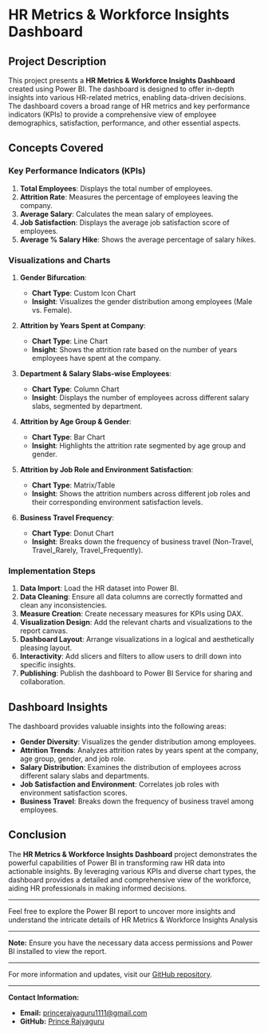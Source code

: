 # HR Metrics & Workforce Insights Dashboard

## Project Description

This project presents a **HR Metrics & Workforce Insights Dashboard** created using Power BI. The dashboard is designed to offer in-depth insights into various HR-related metrics, enabling data-driven decisions. The dashboard covers a broad range of HR metrics and key performance indicators (KPIs) to provide a comprehensive view of employee demographics, satisfaction, performance, and other essential aspects.

## Concepts Covered

### Key Performance Indicators (KPIs)

1. **Total Employees**: Displays the total number of employees.
2. **Attrition Rate**: Measures the percentage of employees leaving the company.
3. **Average Salary**: Calculates the mean salary of employees.
4. **Job Satisfaction**: Displays the average job satisfaction score of employees.
5. **Average % Salary Hike**: Shows the average percentage of salary hikes.

### Visualizations and Charts

1. **Gender Bifurcation**:
   - **Chart Type**: Custom Icon Chart
   - **Insight**: Visualizes the gender distribution among employees (Male vs. Female).

2. **Attrition by Years Spent at Company**:
   - **Chart Type**: Line Chart
   - **Insight**: Shows the attrition rate based on the number of years employees have spent at the company.

3. **Department & Salary Slabs-wise Employees**:
   - **Chart Type**: Column Chart
   - **Insight**: Displays the number of employees across different salary slabs, segmented by department.

4. **Attrition by Age Group & Gender**:
   - **Chart Type**: Bar Chart
   - **Insight**: Highlights the attrition rate segmented by age group and gender.

5. **Attrition by Job Role and Environment Satisfaction**:
   - **Chart Type**: Matrix/Table
   - **Insight**: Shows the attrition numbers across different job roles and their corresponding environment satisfaction levels.

6. **Business Travel Frequency**:
   - **Chart Type**: Donut Chart
   - **Insight**: Breaks down the frequency of business travel (Non-Travel, Travel_Rarely, Travel_Frequently).

### Implementation Steps

1. **Data Import**: Load the HR dataset into Power BI.
2. **Data Cleaning**: Ensure all data columns are correctly formatted and clean any inconsistencies.
3. **Measure Creation**: Create necessary measures for KPIs using DAX.
4. **Visualization Design**: Add the relevant charts and visualizations to the report canvas.
5. **Dashboard Layout**: Arrange visualizations in a logical and aesthetically pleasing layout.
6. **Interactivity**: Add slicers and filters to allow users to drill down into specific insights.
7. **Publishing**: Publish the dashboard to Power BI Service for sharing and collaboration.

## Dashboard Insights

The dashboard provides valuable insights into the following areas:

- **Gender Diversity**: Visualizes the gender distribution among employees.
- **Attrition Trends**: Analyzes attrition rates by years spent at the company, age group, gender, and job role.
- **Salary Distribution**: Examines the distribution of employees across different salary slabs and departments.
- **Job Satisfaction and Environment**: Correlates job roles with environment satisfaction scores.
- **Business Travel**: Breaks down the frequency of business travel among employees.

## Conclusion

The **HR Metrics & Workforce Insights Dashboard** project demonstrates the powerful capabilities of Power BI in transforming raw HR data into actionable insights. By leveraging various KPIs and diverse chart types, the dashboard provides a detailed and comprehensive view of the workforce, aiding HR professionals in making informed decisions.

---

Feel free to explore the Power BI report to uncover more insights and understand the intricate details of HR Metrics & Workforce Insights Analysis

---

**Note:** Ensure you have the necessary data access permissions and Power BI installed to view the report.

---

For more information and updates, visit our [GitHub repository](https://github.com/PrinceRajyaguru/Data-Analysis).

---

**Contact Information:**
- **Email:** princerajyaguru1111@gmail.com
- **GitHub:** [Prince Rajyaguru](https://github.com/PrinceRajyaguru)
